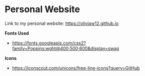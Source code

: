 # Personal Website 
Link to my personal website: https://oliviaw12.github.io

**Fonts Used**
- https://fonts.googleapis.com/css2?family=Poppins:wght@400;500;600&display=swap

**Icons**
- https://iconscout.com/unicons/free-line-icons?query=GitHub
